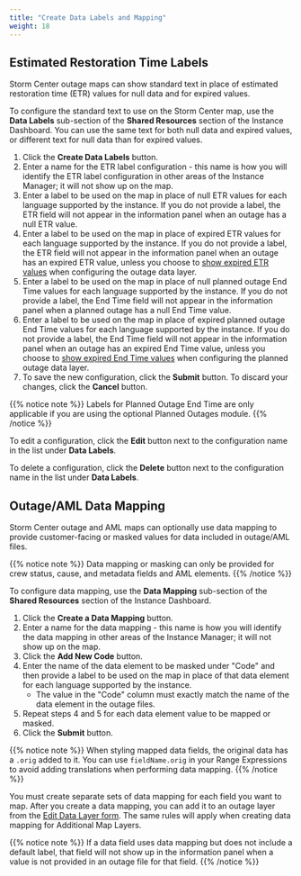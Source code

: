 ```yaml
---
title: "Create Data Labels and Mapping"
weight: 18
---
```


## Estimated Restoration Time Labels ##

Storm Center outage maps can show standard text in place of estimated restoration time (ETR) values for null data and for expired values.

To configure the standard text to use on the Storm Center map, use the **Data Labels** sub-section of the **Shared Resources** section of the Instance Dashboard. You can use the same text for both null data and expired values, or different text for null data than for expired values.

1. Click the **Create Data Labels** button.
1. Enter a name for the ETR label configuration - this name is how you will identify the ETR label configuration in other areas of the Instance Manager; it will not show up on the map.
1. Enter a label to be used on the map in place of null ETR values for each language supported by the instance. If you do not provide a label, the ETR field will not appear in the information panel when an outage has a null ETR value.
1. Enter a label to be used on the map in place of expired ETR values for each language supported by the instance. If you do not provide a label, the ETR field will not appear in the information panel when an outage has an expired ETR value, unless you choose to [show expired ETR values](/storm-center/configuration-guide/create-outage-layers/#estimated-restoration-time-settings) when configuring the outage data layer.
1. Enter a label to be used on the map in place of null planned outage End Time values for each language supported by the instance. If you do not provide a label, the End Time field will not appear in the information panel when a planned outage has a null End Time value.
1. Enter a label to be used on the map in place of expired planned outage End Time values for each language supported by the instance. If you do not provide a label, the End Time field will not appear in the information panel when an outage has an expired End Time value, unless you choose to [show expired End Time values](/storm-center/configuration-guide/create-outage-layers/#estimated-restoration-time-settings) when configuring the planned outage data layer.
1. To save the new configuration, click the **Submit** button. To discard your changes, click the **Cancel** button.

{{% notice note %}}
Labels for Planned Outage End Time are only applicable if you are using the optional Planned Outages module.
{{% /notice %}}

To edit a configuration, click the **Edit** button next to the configuration name in the list under **Data Labels**.

To delete a configuration, click the **Delete** button next to the configuration name in the list under **Data Labels**.

## Outage/AML Data Mapping ##

Storm Center outage and AML maps can optionally use data mapping to provide customer-facing or masked values for data included in outage/AML files.

{{% notice note %}}
Data mapping or masking can only be provided for crew status, cause, and metadata fields and AML elements.
{{% /notice %}}

To configure data mapping, use the **Data Mapping** sub-section of the **Shared Resources** section of the Instance Dashboard.

1. Click the **Create a Data Mapping** button.
1. Enter a name for the data mapping - this name is how you will identify the data mapping in other areas of the Instance Manager; it will not show up on the map.
1. Click the **Add New Code** button.
1. Enter the name of the data element to be masked under "Code" and then provide a label to be used on the map in place of that data element for each language supported by the instance.
    + The value in the "Code" column must exactly match the name of the data element in the outage files.
1. Repeat steps 4 and 5 for each data element value to be mapped or masked.
1. Click the **Submit** button.

{{% notice note %}}
When styling mapped data fields, the original data has a `.orig` added to it. You can use `fieldName.orig` in your Range Expressions to avoid adding translations when performing data mapping.
{{% /notice %}}

You must create separate sets of data mapping for each field you want to map. After you create a data mapping, you can add it to an outage layer from the [Edit Data Layer form](/storm-center/configuration-guide/create-outage-layers/#data-mapping-for-outages-layers-and-planned-layers). The same rules will apply when creating data mapping for Additional Map Layers.

{{% notice note %}}
If a data field uses data mapping but does not include a default label, that field will not show up in the information panel when a value is not provided in an outage file for that field.
{{% /notice %}}
